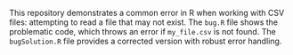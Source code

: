 This repository demonstrates a common error in R when working with CSV files: attempting to read a file that may not exist. The `bug.R` file shows the problematic code, which throws an error if `my_file.csv` is not found.  The `bugSolution.R` file provides a corrected version with robust error handling.